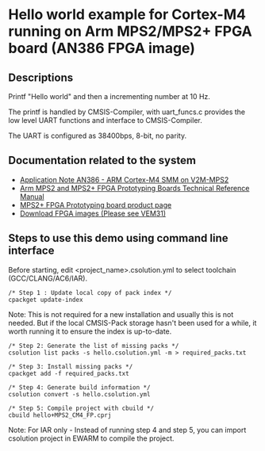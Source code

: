 # Hello world example for Cortex-M4 running on Arm MPS2/MPS2+ FPGA board (AN386 FPGA image)

## Descriptions

Printf "Hello world" and then a incrementing number at 10 Hz.

The printf is handled by CMSIS-Compiler, with uart_funcs.c provides the low level UART functions and interface to CMSIS-Compiler.

The UART is configured as 38400bps, 8-bit, no parity.

## Documentation related to the system

* [Application Note AN386 - ARM Cortex-M4 SMM on V2M-MPS2](https://developer.arm.com/documentation/dai0386/latest/)
* [Arm MPS2 and MPS2+ FPGA Prototyping Boards Technical Reference Manual](https://developer.arm.com/documentation/100112/latest/)
* [MPS2+ FPGA Prototyping board product page](https://developer.arm.com/Tools%20and%20Software/MPS2%20Plus%20FPGA%20Prototyping%20Board)
* [Download FPGA images (Please see VEM31)](https://developer.arm.com/downloads/-/download-fpga-images)

## Steps to use this demo using command line interface

Before starting, edit <project_name>.csolution.yml to select toolchain (GCC/CLANG/AC6/IAR).

```
/* Step 1 : Update local copy of pack index */
cpackget update-index
```
Note: This is not required for a new installation and usually this is not needed. But if the local CMSIS-Pack storage hasn't been used for a while, it worth running it to ensure the index is up-to-date.
```
/* Step 2: Generate the list of missing packs */
csolution list packs -s hello.csolution.yml -m > required_packs.txt
```
```
/* Step 3: Install missing packs */
cpackget add -f required_packs.txt
```

```
/* Step 4: Generate build information */
csolution convert -s hello.csolution.yml
```

```
/* Step 5: Compile project with cbuild */
cbuild hello+MPS2_CM4_FP.cprj
```

Note: For IAR only - Instead of running step 4 and step 5, you can import csolution project in EWARM to compile the project.
